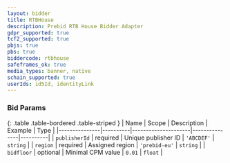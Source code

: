 ```yaml
---
layout: bidder
title: RTBHouse
description: Prebid RTB House Bidder Adapter
gdpr_supported: true
tcf2_supported: true
pbjs: true
pbs: true
biddercode: rtbhouse
safeframes_ok: true
media_types: banner, native
schain_supported: true
userIds: id5Id, identityLink
---
```



### Bid Params

{: .table .table-bordered .table-striped }
| Name          | Scope    | Description         | Example       | Type     |
|---------------|----------|---------------------|---------------|----------|
| `publisherId` | required | Unique publisher ID | `'ABCDEF'`    | `string` |
| `region`      | required | Assigned region     | `'prebid-eu'` | `string` |
| `bidfloor`    | optional | Minimal CPM value   | `0.01`        | `float`  |
